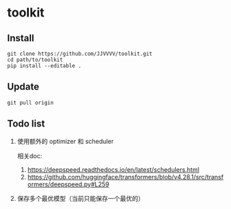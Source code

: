 # toolkit

## Install
```shell
git clone https://github.com/JJVVVV/toolkit.git
cd path/to/toolkit
pip install --editable .
```

## Update
```shell
git pull origin
```


## Todo list
1. 使用额外的 optimizer 和 scheduler

    相关doc:

    1. https://deepspeed.readthedocs.io/en/latest/schedulers.html
    2. https://github.com/huggingface/transformers/blob/v4.28.1/src/transformers/deepspeed.py#L259
    
2. 保存多个最优模型（当前只能保存一个最优的）